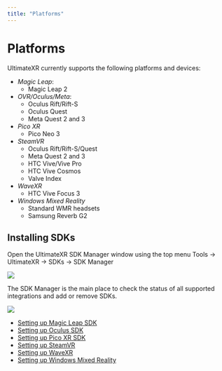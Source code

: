 ```yaml
---
title: "Platforms"
---
```


# Platforms

UltimateXR currently supports the following platforms and devices:

- *Magic Leap*:
  - Magic Leap 2
- *OVR/Oculus/Meta*:
  - Oculus Rift/Rift-S
  - Oculus Quest
  - Meta Quest 2 and 3
- *Pico XR*
  - Pico Neo 3
- *SteamVR*
  - Oculus Rift/Rift-S/Quest
  - Meta Quest 2 and 3
  - HTC Vive/Vive Pro
  - HTC Vive Cosmos
  - Valve Index
- *WaveXR*
  - HTC Vive Focus 3
- *Windows Mixed Reality*
  - Standard WMR headsets
  - Samsung Reverb G2

## Installing SDKs

Open the UltimateXR SDK Manager window using the top menu Tools -> UltimateXR -> SDKs -> SDK Manager

![](/media/docs/_common/MenuSDKManager.png)
 
The SDK Manager is the main place to check the status of all supported integrations and add or remove SDKs.

![](/media/docs/_common/SdkManagerInputTracking.png)
 
- [Setting up Magic Leap SDK](/docs/getting-started/supported-platforms/magicleap)
- [Setting up Oculus SDK](/docs/getting-started/supported-platforms/oculus)
- [Setting up Pico XR SDK](/docs/getting-started/supported-platforms/picoxr)
- [Setting up SteamVR](/docs/getting-started/supported-platforms/steamvr)
- [Setting up WaveXR](/docs/getting-started/supported-platforms/wavexr)
- [Setting up Windows Mixed Reality](/docs/getting-started/supported-platforms/windows-mixed-reality)
